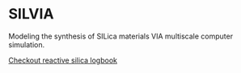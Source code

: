 # SILVIA
Modeling the synthesis of SILica materials VIA multiscale computer simulation.

[Checkout reactive silica logbook](https://docs.google.com/document/d/e/2PACX-1vQ4HHHxBVBaqVSfI5I-kVjBevjok1xmz6YJReh5p-iA_zfTWup22h6tefG3ai1YS7W6HfHKShkzi4M1/pub)
